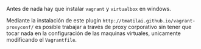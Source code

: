 

Antes de nada hay que instalar `vagrant` y `virtualbox` en windows.

Mediante la instalación de este plugin `http://tmatilai.github.io/vagrant-proxyconf/` es posible trabajar a través de proxy corporativo sin 
tener que tocar nada en la configuración de las maquinas virtuales, unicamente modificando el `Vagrantfile`.








